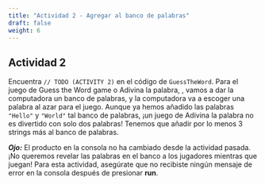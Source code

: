 ```yaml
---
title: "Actividad 2 - Agregar al banco de palabras"
draft: false
weight: 6
---
```


## Actividad 2

Encuentra `// TODO (ACTIVITY 2)` en el código de `GuessTheWord`. Para el juego de Guess the Word game o Adivina la palabra, , vamos a dar la computadora un banco de palabras, y la computadora va a escoger una palabra al azar para el juego. Aunque ya hemos añadido las palabras `"Hello"` y `"World"` tal banco de palabras, ¡un juego de Adivina la palabra no es divertido con solo dos palabras! Tenemos que añadir por lo menos 3 strings más al banco de palabras.

**_Ojo:_** El producto en la consola no ha cambiado desde la actividad pasada. ¡No queremos revelar las palabras en el banco a los jugadores mientras que juegan! Para esta actividad, asegúrate que no recibiste ningún mensaje de error en la consola después de presionar **run**.